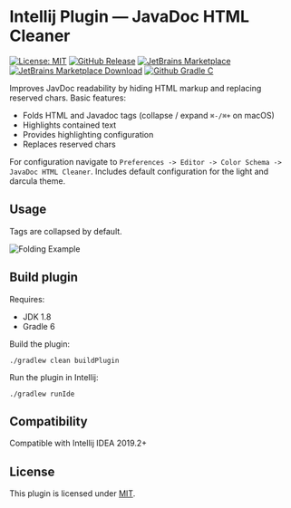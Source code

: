 Intellij Plugin ― JavaDoc HTML Cleaner
====================================== 

[![License: MIT](https://img.shields.io/badge/License-MIT-brightgreen.svg)](https://opensource.org/licenses/MIT)
[![GitHub Release](https://img.shields.io/github/release/gindex/intellij-javadoc-html-cleaner.svg)](https://github.com/gindex/intellij-javadoc-html-cleaner/releases) 
[![JetBrains Marketplace](https://img.shields.io/jetbrains/plugin/v/13344-javadoc-html-cleaner)](https://plugins.jetbrains.com/plugin/13344-javadoc-html-cleaner)
[![JetBrains Marketplace Download](https://img.shields.io/jetbrains/plugin/d/13344-javadoc-html-cleaner)](https://plugins.jetbrains.com/plugin/13344-javadoc-html-cleaner)
[![Github Gradle C](https://github.com/gindex/intellij-javadoc-html-cleaner/workflows/Gradle%20CI/badge.svg)](https://github.com/gindex/intellij-javadoc-html-cleaner/actions)

Improves JavDoc readability by hiding HTML markup and replacing reserved chars.
Basic features:
- Folds HTML and Javadoc tags (collapse / expand `⌘-/⌘+` on macOS)
- Highlights contained text
- Provides highlighting configuration
- Replaces reserved chars

For configuration navigate to `Preferences -> Editor -> Color Schema -> JavaDoc HTML Cleaner`. 
Includes default configuration for the light and darcula theme. 

Usage
-----
Tags are collapsed by default. 

![Folding Example](https://user-images.githubusercontent.com/4037842/70388764-5b9d5000-19b6-11ea-9b3f-cc53ad60e3cc.gif)

Build plugin
------------

Requires:
- JDK 1.8
- Gradle 6

Build the plugin:

`./gradlew clean buildPlugin`

Run the plugin in Intellij:

`./gradlew runIde`

Compatibility
-------------

Compatible with Intellij IDEA 2019.2+

License
-------

This plugin is licensed under [MIT](LICENSE).